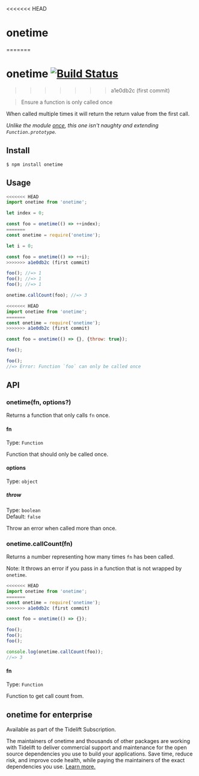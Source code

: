 <<<<<<< HEAD
# onetime
=======
# onetime [![Build Status](https://travis-ci.com/sindresorhus/onetime.svg?branch=master)](https://travis-ci.com/github/sindresorhus/onetime)
>>>>>>> a1e0db2c (first commit)

> Ensure a function is only called once

When called multiple times it will return the return value from the first call.

*Unlike the module [once](https://github.com/isaacs/once), this one isn't naughty and extending `Function.prototype`.*

## Install

```
$ npm install onetime
```

## Usage

```js
<<<<<<< HEAD
import onetime from 'onetime';

let index = 0;

const foo = onetime(() => ++index);
=======
const onetime = require('onetime');

let i = 0;

const foo = onetime(() => ++i);
>>>>>>> a1e0db2c (first commit)

foo(); //=> 1
foo(); //=> 1
foo(); //=> 1

onetime.callCount(foo); //=> 3
```

```js
<<<<<<< HEAD
import onetime from 'onetime';
=======
const onetime = require('onetime');
>>>>>>> a1e0db2c (first commit)

const foo = onetime(() => {}, {throw: true});

foo();

foo();
//=> Error: Function `foo` can only be called once
```

## API

### onetime(fn, options?)

Returns a function that only calls `fn` once.

#### fn

Type: `Function`

Function that should only be called once.

#### options

Type: `object`

##### throw

Type: `boolean`\
Default: `false`

Throw an error when called more than once.

### onetime.callCount(fn)

Returns a number representing how many times `fn` has been called.

Note: It throws an error if you pass in a function that is not wrapped by `onetime`.

```js
<<<<<<< HEAD
import onetime from 'onetime';
=======
const onetime = require('onetime');
>>>>>>> a1e0db2c (first commit)

const foo = onetime(() => {});

foo();
foo();
foo();

console.log(onetime.callCount(foo));
//=> 3
```

#### fn

Type: `Function`

Function to get call count from.

## onetime for enterprise

Available as part of the Tidelift Subscription.

The maintainers of onetime and thousands of other packages are working with Tidelift to deliver commercial support and maintenance for the open source dependencies you use to build your applications. Save time, reduce risk, and improve code health, while paying the maintainers of the exact dependencies you use. [Learn more.](https://tidelift.com/subscription/pkg/npm-onetime?utm_source=npm-onetime&utm_medium=referral&utm_campaign=enterprise&utm_term=repo)
